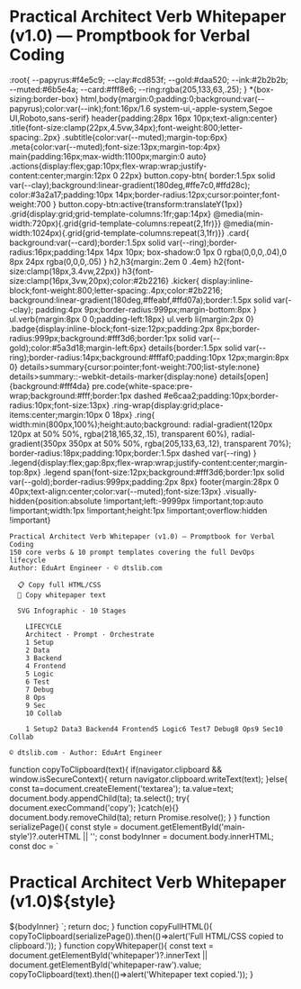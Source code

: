 # Practical Architect Verb Whitepaper (v1.0) — Promptbook for Verbal Coding

  :root{
    --papyrus:#f4e5c9;
    --clay:#cd853f;
    --gold:#daa520;
    --ink:#2b2b2b;
    --muted:#6b5e4a;
    --card:#fff8e6;
    --ring:rgba(205,133,63,.25);
  }
  *{box-sizing:border-box}
  html,body{margin:0;padding:0;background:var(--papyrus);color:var(--ink);font:16px/1.6 system-ui,-apple-system,Segoe UI,Roboto,sans-serif}
  header{padding:28px 16px 10px;text-align:center}
  .title{font-size:clamp(22px,4.5vw,34px);font-weight:800;letter-spacing:.2px}
  .subtitle{color:var(--muted);margin-top:6px}
  .meta{color:var(--muted);font-size:13px;margin-top:4px}
  main{padding:16px;max-width:1100px;margin:0 auto}
  .actions{display:flex;gap:10px;flex-wrap:wrap;justify-content:center;margin:12px 0 22px}
  button.copy-btn{
    border:1.5px solid var(--clay);background:linear-gradient(180deg,#ffe7c0,#ffd28c);
    color:#3a2a17;padding:10px 14px;border-radius:12px;cursor:pointer;font-weight:700
  }
  button.copy-btn:active{transform:translateY(1px)}
  .grid{display:grid;grid-template-columns:1fr;gap:14px}
  @media(min-width:720px){.grid{grid-template-columns:repeat(2,1fr)}}
  @media(min-width:1024px){.grid{grid-template-columns:repeat(3,1fr)}}
  .card{
    background:var(--card);border:1.5px solid var(--ring);border-radius:16px;padding:14px 14px 10px;
    box-shadow:0 1px 0 rgba(0,0,0,.04),0 8px 24px rgba(0,0,0,.05)
  }
  h2,h3{margin:.2em 0 .4em}
  h2{font-size:clamp(18px,3.4vw,22px)}
  h3{font-size:clamp(16px,3vw,20px);color:#2b2216}
  .kicker{
    display:inline-block;font-weight:800;letter-spacing:.4px;color:#2b2216;
    background:linear-gradient(180deg,#ffeabf,#ffd07a);border:1.5px solid var(--clay);
    padding:4px 9px;border-radius:999px;margin-bottom:8px
  }
  ul.verb{margin:8px 0 0;padding-left:18px}
  ul.verb li{margin:2px 0}
  .badge{display:inline-block;font-size:12px;padding:2px 8px;border-radius:999px;background:#fff3d6;border:1px solid var(--gold);color:#5a3d18;margin-left:6px}
  details{border:1.5px solid var(--ring);border-radius:14px;background:#fffaf0;padding:10px 12px;margin:8px 0}
  details>summary{cursor:pointer;font-weight:700;list-style:none}
  details>summary::-webkit-details-marker{display:none}
  details[open]{background:#fff4da}
  pre.code{white-space:pre-wrap;background:#fff;border:1px dashed #e6caa2;padding:10px;border-radius:10px;font-size:13px}
  .ring-wrap{display:grid;place-items:center;margin:10px 0 18px}
  .ring{
    width:min(800px,100%);height:auto;background:
      radial-gradient(120px 120px at 50% 50%, rgba(218,165,32,.15), transparent 60%),
      radial-gradient(350px 350px at 50% 50%, rgba(205,133,63,.12), transparent 70%);
    border-radius:18px;padding:10px;border:1.5px dashed var(--ring)
  }
  .legend{display:flex;gap:8px;flex-wrap:wrap;justify-content:center;margin-top:8px}
  .legend span{font-size:12px;background:#fff3d6;border:1px solid var(--gold);border-radius:999px;padding:2px 8px}
  footer{margin:28px 0 40px;text-align:center;color:var(--muted);font-size:13px}
  .visually-hidden{position:absolute !important;left:-9999px !important;top:auto !important;width:1px !important;height:1px !important;overflow:hidden !important}

    Practical Architect Verb Whitepaper (v1.0) — Promptbook for Verbal Coding
    150 core verbs & 10 prompt templates covering the full DevOps lifecycle
    Author: EduArt Engineer · © dtslib.com

      📋 Copy full HTML/CSS
      📄 Copy whitepaper text

      SVG Infographic · 10 Stages

        LIFECYCLE
        Architect · Prompt · Orchestrate
        1 Setup
        2 Data
        3 Backend
        4 Frontend
        5 Logic
        6 Test
        7 Debug
        8 Ops
        9 Sec
        10 Collab

        1 Setup2 Data3 Backend4 Frontend5 Logic6 Test7 Debug8 Ops9 Sec10 Collab

    © dtslib.com · Author: EduArt Engineer

function copyToClipboard(text){
  if(navigator.clipboard && window.isSecureContext){
    return navigator.clipboard.writeText(text);
  }else{
    const ta=document.createElement('textarea');
    ta.value=text; document.body.appendChild(ta); ta.select();
    try{ document.execCommand('copy'); }catch(e){}
    document.body.removeChild(ta);
    return Promise.resolve();
  }
}
function serializePage(){
  const style = document.getElementById('main-style')?.outerHTML || '';
  const bodyInner = document.body.innerHTML;
  const doc = `

# Practical Architect Verb Whitepaper (v1.0)${style}
${bodyInner}
`;
  return doc;
}
function copyFullHTML(){
  copyToClipboard(serializePage()).then(()=>alert('Full HTML/CSS copied to clipboard.'));
}
function copyWhitepaper(){
  const text = document.getElementById('whitepaper')?.innerText || document.getElementById('whitepaper-raw').value;
  copyToClipboard(text).then(()=>alert('Whitepaper text copied.'));
}
